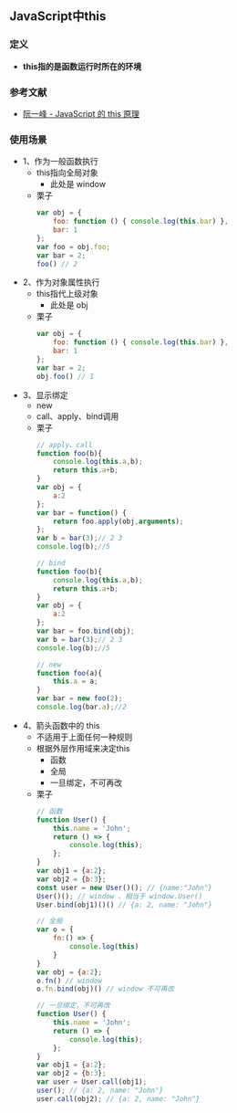 ## JavaScript中this
### 定义
+ **this指的是函数运行时所在的环境**
### 参考文献
+ [阮一峰 - JavaScript 的 this 原理](http://www.ruanyifeng.com/blog/2018/06/javascript-this.html)
### 使用场景
+ 1、作为一般函数执行
  + this指向全局对象
    + 此处是 window
  + 栗子
    ```javascript
    var obj = {
        foo: function () { console.log(this.bar) },
        bar: 1
    };
    var foo = obj.foo;
    var bar = 2;
    foo() // 2
    ``` 
+ 2、作为对象属性执行
  + this指代上级对象
    + 此处是 obj
  + 栗子
    ```javascript
    var obj = {
        foo: function () { console.log(this.bar) },
        bar: 1
    };
    var bar = 2;
    obj.foo() // 1
    ``` 
+ 3、显示绑定
  + new
  + call、apply、bind调用
  + 栗子
    ```javascript
    // apply、call
    function foo(b){
        console.log(this.a,b);
        return this.a+b;
    }
    var obj = {
        a:2
    };
    var bar = function() {
        return foo.apply(obj,arguments);
    };
    var b = bar(3);// 2 3
    console.log(b);//5

    // bind
    function foo(b){
        console.log(this.a,b);
        return this.a+b;
    }
    var obj = {
        a:2
    };
    var bar = foo.bind(obj);
    var b = bar(3);// 2 3
    console.log(b);//5

    // new
    function foo(a){
        this.a = a;
    }
    var bar = new foo(2);
    console.log(bar.a);//2
    ``` 
+ 4、箭头函数中的 this
  + 不适用于上面任何一种规则
  + 根据外层作用域来决定this
    + 函数
    + 全局
    + 一旦绑定，不可再改
  + 栗子
    ```javascript
    // 函数
    function User() {
        this.name = 'John';
        return () => {
            console.log(this); 
        };
    }
    var obj1 = {a:2};
    var obj2 = {b:3};
    const user = new User()(); // {name:"John"}
    User()(); // window 、相当于 window.User()
    User.bind(obj1)()() // {a: 2, name: "John"}

    // 全局
    var o = {
        fn:() => {
            console.log(this)
        }
    }
    var obj = {a:2};
    o.fn() // window
    o.fn.bind(obj)() // window 不可再改

    // 一旦绑定，不可再改
    function User() {
        this.name = 'John';
        return () => {
            console.log(this); 
        };
    }
    var obj1 = {a:2};
    var obj2 = {b:3};
    var user = User.call(obj1);
    user(); // {a: 2, name: "John"}
    user.call(obj2); // {a: 2, name: "John"}
    ``` 